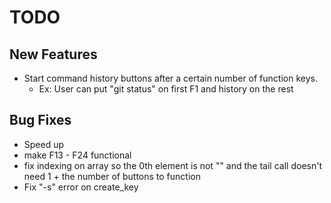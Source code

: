 # TODO

## New Features

- Start command history buttons after a certain number of function keys.
    - Ex: User can put "git status" on first F1 and history on the rest

## Bug Fixes

- Speed up
- make F13 - F24 functional
- fix indexing on array so the 0th element is not "" and the tail call doesn't
    need 1 + the number of buttons to function
- Fix "-s" error on create_key
